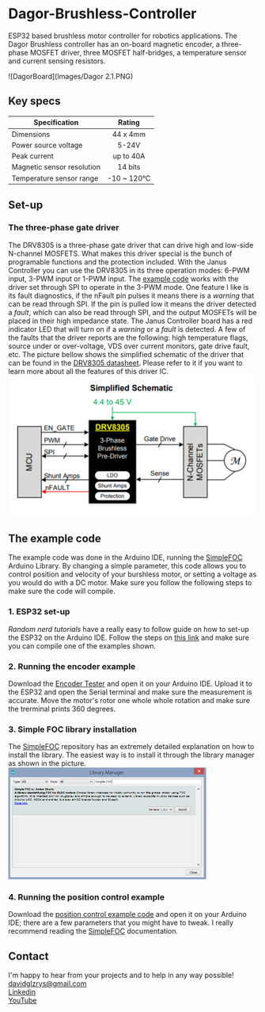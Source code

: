 # Dagor-Brushless-Controller
ESP32 based brushless motor controller for robotics applications. The Dagor Brushless controller has an on-board magnetic encoder, a three-phase MOSFET driver, three MOSFET half-bridges, a temperature sensor and current sensing resistors. 

![DagorBoard](Images/Dagor 2.1.PNG)

## Key specs
| Specification    | Rating          |
| ------------- |:-------------:|
| Dimensions      | 44 x 4mm |
| Power source voltage      | 5-24V |
| Peak current   | up to 40A |
| Magnetic sensor resolution | 14 bits |
| Temperature sensor range | -10 ~ 120°C |

## Set-up

### The three-phase gate driver
The DRV8305 is a three-phase gate driver that can drive high and low-side N-channel MOSFETS. What makes this driver special is the bunch of programable functions and the protection included.
With the Janus Controller you can use the DRV8305 in its three operation modes: 6-PWM input, 3-PWM input or 1-PWM input. The [example code](JC01F05/JC01F05.ino) works with the driver set through SPI to operate in the 3-PWM mode.
One feature I like is its fault diagnostics, if the nFault pin pulses it means there is a *warning* that can be read through SPI. If the pin is pulled low it means the driver detected a *fault*, which can also be read through SPI, and the output MOSFETs will be placed in their high impedance state.
The Janus Controller board has a red indicator LED that will turn on if a *warning* or a *fault* is detected.
A few of the faults that the driver reports are the following: high temperature flags, source under or over-voltage, VDS over current monitors, gate drive fault, etc.
The picture bellow shows the simplified schematic of the driver that can be found in the [DRV8305 datasheet](https://www.ti.com/lit/ds/symlink/drv8305.pdf?ts=1593641896221&ref_url=https%253A%252F%252Fwww.google.com%252F). Please refer to it if you want to learn more about all the features of this driver IC.
![DRV8305](Images/DRV8305Schematic.PNG)

## The example code
The example code was done in the Arduino IDE, running the [SimpleFOC](https://simplefoc.com) Arduino Library. By changing a simple parameter, this code allows you to control position and velocity of your burshless motor, or setting a voltage as you would do with a DC motor. 
Make sure you follow the following steps to make sure the code will compile.

### 1. ESP32 set-up
*Random nerd tutorials* have a really easy to follow guide on how to set-up the ESP32 on the Arduino IDE. Follow the steps on [this link](https://randomnerdtutorials.com/installing-the-esp32-board-in-arduino-ide-windows-instructions/) and make sure you can compile one of the examples shown.

### 2. Running the encoder example
Download the [Encoder Tester](JC01F05/JC01F05.ino) and open it on your Arduino IDE. Upload it to the ESP32 and open the Serial terminal and make sure the measurement is accurate. Move the motor's rotor one whole whole rotation and make sure the trerminal prints 360 degrees. 

### 3. Simple FOC library installation
The [SimpleFOC](https://github.com/simplefoc) repository has an extremely detailed explanation on how to install the library. The easiest way is to install it through the library manager as shown in the picture.  
<img src="Images/LibraryManager.PNG" width=400>

### 4. Running the position control example
Download the [position control example code](D021F010/D021F010.ino) and open it on your Arduino IDE; there are a few parameters that you might have to tweak. I really recommend reading the [SimpleFOC](https://docs.simplefoc.com/) documentation. 

## Contact
I'm happy to hear from your projects and to help in any way possible!  
davidglzrys@gmail.com  
[Linkedin](https://www.linkedin.com/in/david-g-reyes/)  
[YouTube](https://www.youtube.com/channel/UC4gsPZan2T4v5LpJ5J_t7sQ/featured)
